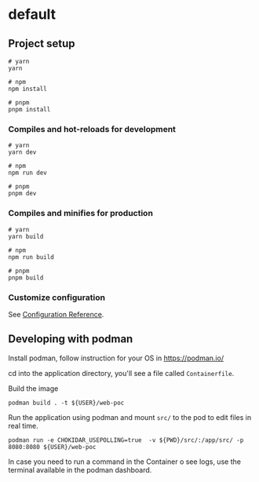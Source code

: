 # default

## Project setup

```
# yarn
yarn

# npm
npm install

# pnpm
pnpm install
```

### Compiles and hot-reloads for development

```
# yarn
yarn dev

# npm
npm run dev

# pnpm
pnpm dev
```

### Compiles and minifies for production

```
# yarn
yarn build

# npm
npm run build

# pnpm
pnpm build
```

### Customize configuration

See [Configuration Reference](https://vitejs.dev/config/).


## Developing with podman
Install podman, follow instruction for your OS in https://podman.io/

cd into the application directory, you'll see a file called `Containerfile`.

Build the image

```
podman build . -t ${USER}/web-poc
```

Run the application using podman and mount `src/` to the pod to edit files in real time.
```
podman run -e CHOKIDAR_USEPOLLING=true  -v ${PWD}/src/:/app/src/ -p 8080:8080 ${USER}/web-poc
```

In case you need to run a command in the Container o see logs, use the terminal available in the podman dashboard.
